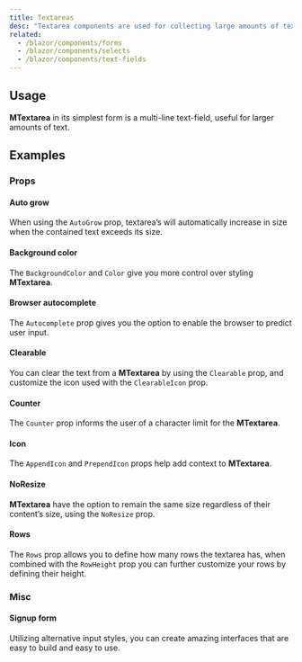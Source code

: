 ```yaml
---
title: Textareas
desc: "Textarea components are used for collecting large amounts of textual data."
related:
  - /blazor/components/forms
  - /blazor/components/selects
  - /blazor/components/text-fields
---
```


## Usage

**MTextarea** in its simplest form is a multi-line text-field, useful for larger amounts of text.

<textareas-usage></textareas-usage>

## Examples

### Props

#### Auto grow

When using the `AutoGrow` prop, textarea’s will automatically increase in size when the contained text exceeds its size.

<masa-example file="Examples.components.textareas.AutoGrow"></masa-example>

#### Background color

The `BackgroundColor` and `Color` give you more control over styling **MTextarea**.

<masa-example file="Examples.components.textareas.BackgroundColor"></masa-example>

#### Browser autocomplete

The `Autocomplete` prop gives you the option to enable the browser to predict user input.

<masa-example file="Examples.components.textareas.BrowserAutocomplete"></masa-example>

#### Clearable

You can clear the text from a **MTextarea** by using the `Clearable` prop, and customize the icon used with the `ClearableIcon` prop.

<masa-example file="Examples.components.textareas.Clearable"></masa-example>

#### Counter

The `Counter` prop informs the user of a character limit for the **MTextarea**.

<masa-example file="Examples.components.textareas.Counter"></masa-example>

#### Icon

The `AppendIcon` and `PrependIcon` props help add context to **MTextarea**.

<masa-example file="Examples.components.textareas.Icon"></masa-example>

#### NoResize

**MTextarea** have the option to remain the same size regardless of their content’s size, using the `NoResize` prop.

<masa-example file="Examples.components.textareas.NoResize"></masa-example>

#### Rows

The `Rows` prop allows you to define how many rows the textarea has, when combined with the `RowHeight` prop you can
further customize your rows by defining their height.

<masa-example file="Examples.components.textareas.Row"></masa-example>

### Misc

#### Signup form

Utilizing alternative input styles, you can create amazing interfaces that are easy to build and easy to use.

<masa-example file="Examples.components.textareas.SignupForm"></masa-example>